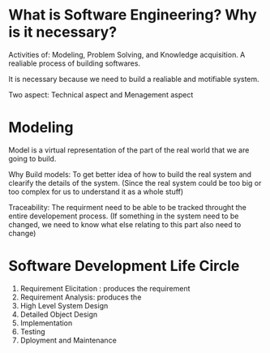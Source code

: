 # What is Software Engineering? Why is it necessary?
 Activities of: Modeling, Problem Solving, and Knowledge acquisition.
 A realiable process of building softwares.
 
 It is necessary because we need to build a realiable and motifiable system.
 
 Two aspect: Technical aspect and Menagement aspect
 
 # Modeling
 Model is a virtual representation of the part of the real world that we are going to build.
 
 Why Build models:
    To get better idea of how to build the real system and clearify the details of the system.
    (Since the real system could be too big or too complex for us to understand it as a whole stuff)
    
 Traceability:
    The requirment need to be able to be tracked throught the entire developement process.
    (If something in the system need to be changed, we need to know what else relating to this part also need to change)
    
 # Software Development Life Circle
 1. Requirement Elicitation : produces the requirement 
 2. Requirement Analysis: produces the 
 3. High Level System Design
 4. Detailed Object Design
 5. Implementation
 6. Testing
 7. Dployment and Maintenance
 
